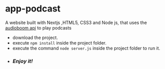 # app-podcast
A website built with Nextjs ,HTML5, CSS3 and Node js, that uses the [audioboom api](https://github.com/audioboom/api) to play podcasts
- download the project.
- execute `npm install` inside the project folder.
- execute the command `node server.js` inside the project folder to run it.
- ### *Enjoy it!*
